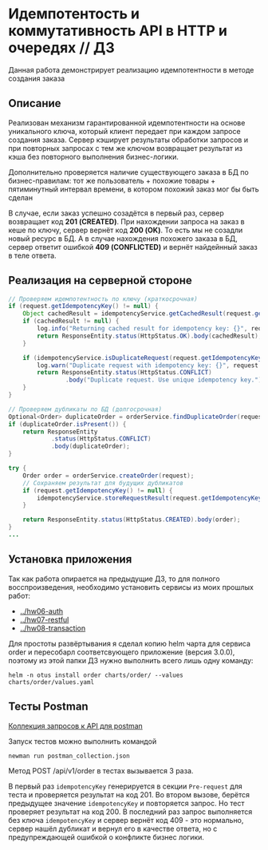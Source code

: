 # Идемпотентость и коммутативность API в HTTP и очередях // ДЗ 

Данная работа демонстрирует реализацию идемпотентности в методе создания заказа

## Описание

Реализован механизм гарантированной идемпотентности на основе уникального ключа, 
который клиент передает при каждом запросе создания заказа. Сервер кэширует результаты обработки 
запросов и при повторных запросах с тем же ключом возвращает результат из кэша без повторного 
выполнения бизнес-логики. 

Дополнительно проверяется наличие существующего заказа в БД по бизнес-правилам: 
тот же пользователь + похожие товары + пятиминутный интервал времени, в котором похожий заказ мог бы быть сделан

В случае, если заказ успешно созадётся в первый раз, сервер возвращает код **201 (CREATED)**. 
При нахождении запроса на заказ в кеше по ключу, сервер вернёт код **200 (OK)**. То есть мы не созадли новый ресурс в БД.
А в случае нахождения похожего заказа в БД, сервер ответит ошибкой **409 (CONFLICTED)** и вернёт 
найдейнный заказ в теле ответа. 

## Реализация на серверной стороне

```java
// Проверяем идемпотентность по ключу (краткосрочная)
if (request.getIdempotencyKey() != null) {
    Object cachedResult = idempotencyService.getCachedResult(request.getIdempotencyKey());
    if (cachedResult != null) {
        log.info("Returning cached result for idempotency key: {}", request.getIdempotencyKey());
        return ResponseEntity.status(HttpStatus.OK).body(cachedResult);
    }

    if (idempotencyService.isDuplicateRequest(request.getIdempotencyKey())) {
        log.warn("Duplicate request with idempotency key: {}", request.getIdempotencyKey());
        return ResponseEntity.status(HttpStatus.CONFLICT)
                .body("Duplicate request. Use unique idempotency key.");
    }
}

// Проверяем дубликаты по БД (долгосрочная)
Optional<Order> duplicateOrder = orderService.findDuplicateOrder(request);
if (duplicateOrder.isPresent()) {
    return ResponseEntity
            .status(HttpStatus.CONFLICT)
            .body(duplicateOrder);
}

try {
    Order order = orderService.createOrder(request);
    // Сохраняем результат для будущих дубликатов
    if (request.getIdempotencyKey() != null) {
        idempotencyService.storeRequestResult(request.getIdempotencyKey(), order);
    }

    return ResponseEntity.status(HttpStatus.CREATED).body(order);
}
...
```

## Установка приложения

Так как работа опирается на предыдущие ДЗ, то для полного восспроизведения, необходимо установить сервисы из моих прошлых работ:

- [../hw06-auth](../hw06-auth/README.md)
- [../hw07-restful](../hw07-restful/README.md)
- [../hw08-transaction](../hw08-transaction/README.md)

Для простоты развёртывания я сделал копию helm чарта для сервиса order и пересобарл соответсвующего приложение (версия 3.0.0), 
поэтому из этой папки ДЗ нужно выполнить всего лишь одну команду: 

```shell
helm -n otus install order charts/order/ --values charts/order/values.yaml
```

## Тесты Postman

[Коллекция запросов к API для postman](postman_collection.json)

Запуск тестов можно выполнить командой 
```bash
newman run postman_collection.json
```

Метод POST /api/v1/order в тестах вызывается 3 раза. 

В первый раз `idempotencyKey` генерируется в секции `Pre-request` для теста и проверяется результат на код 201.
Во втором вызове, берётся предыдущее значение `idempotencyKey` и повторяется запрос. Но тест проверяет результат на код 200.
В последний раз запрос выполняется без ключа `idempotencyKey` и сервер вернёт код 409 - это нормально, сервер нашёл 
дубликат и вернул его в качестве ответа, но с предупреждающей ошибкой о конфликте бизнес логики. 